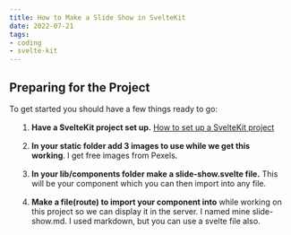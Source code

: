 ```yaml
---
title: How to Make a Slide Show in SvelteKit
date: 2022-07-21
tags:
- coding
- svelte-kit
---
```


## Preparing for the Project

To get started you should have a few things ready to go:

1. **Have a SvelteKit project set up.** <a href="./Svelte-Kit-Setup.md">How to set up a SvelteKit project</a>
2. **In your static folder add 3 images to use while we get this working**. I get free images from Pexels.
3. **In your lib/components folder make a slide-show.svelte file.** This will be your component which you can then import into any file.
4. **Make a file(route) to import your component into** while working on this project so we can display it in the server. I named mine slide-show.md. I used markdown, but you can use a svelte file also.

<style>
    li {
        margin: 1rem; 0
    }
</style>